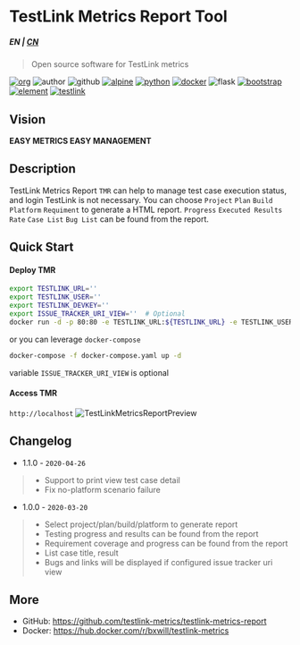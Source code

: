 # TestLink Metrics Report Tool
##### EN | [CN](README.cn.md)

> Open source software for TestLink metrics

[![org](https://img.shields.io/static/v1?style=for-the-badge&label=org&message=Truth%20%26%20Insurance%20Workshop&color=597ed9)](http://bx.baoxian-sz.com)
![author](https://img.shields.io/static/v1?style=for-the-badge&label=author&message=v.stone@163.com&color=blue)
![github](https://img.shields.io/github/license/testlink-metrics/testlink-metrics-report?style=for-the-badge)
[![alpine](https://img.shields.io/static/v1?style=for-the-badge&logo=alpine%20linux&label=Alpine%20Linux&message=3.10&color=0D597F)](https://www.alpinelinux.org)
[![python](https://img.shields.io/static/v1?style=for-the-badge&logo=python&label=Python&message=3.7&color=3776AB)](https://www.python.org)
[![docker](https://img.shields.io/static/v1?style=for-the-badge&logo=docker&label=docker&message=bxwill/testlink-metrics&color=2496ED)](https://hub.docker.com/r/bxwill/testlink-metrics)
![flask](https://img.shields.io/static/v1?style=for-the-badge&logo=python&label=flask&message=1.1.1&color=3776AB)
[![bootstrap](https://img.shields.io/static/v1?style=for-the-badge&logo=bootstrap&label=bootstrap&message=v4&color=563D7C)](https://v4.bootcss.com)
[![element](https://img.shields.io/static/v1?style=for-the-badge&logo=css3&label=element&message=2.13.0&color=1572B6)](https://element.eleme.cn/#/en-US/component/icon)
[![testlink](https://img.shields.io/static/v1?style=for-the-badge&logo=php&label=testlink&message=1.9.x&color=777BB4)](https://github.com/TestLinkOpenSourceTRMS/testlink-code)

## Vision

**EASY METRICS EASY MANAGEMENT**

## Description

TestLink Metrics Report `TMR` can help to manage test case execution status, and login TestLink is not necessary. 
You can choose `Project` `Plan` `Build` `Platform` `Requiment` to generate a HTML report. 
`Progress` `Executed Results` `Rate` `Case List` `Bug List` can be found from the report.

## Quick Start

#### Deploy TMR
```bash
export TESTLINK_URL=''
export TESTLINK_USER=''
export TESTLINK_DEVKEY=''
export ISSUE_TRACKER_URI_VIEW=''  # Optional
docker run -d -p 80:80 -e TESTLINK_URL:${TESTLINK_URL} -e TESTLINK_USER:${TESTLINK_USER} -e TESTLINK_DEVKEY:${TESTLINK_DEVKEY} -it bxwill/testlink-metrics
```
or you can leverage `docker-compose`
```bash
docker-compose -f docker-compose.yaml up -d
```
variable `ISSUE_TRACKER_URI_VIEW` is optional

#### Access TMR
`http://localhost`
![TestLinkMetricsReportPreview](https://repository-images.githubusercontent.com/247091078/962f8200-6aa7-11ea-881b-0a2a3781be33)

## Changelog

- 1.1.0 - `2020-04-26`
> - Support to print view test case detail
> - Fix no-platform scenario failure

- 1.0.0 - `2020-03-20`
> - Select project/plan/build/platform to generate report
> - Testing progress and results can be found from the report
> - Requirement coverage and progress can be found from the report
> - List case title, result 
> - Bugs and links will be displayed if configured issue tracker uri view

## More
- GitHub: https://github.com/testlink-metrics/testlink-metrics-report
- Docker: https://hub.docker.com/r/bxwill/testlink-metrics
